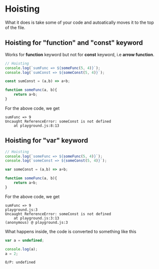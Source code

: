 # Hoisting

What it does is take some of your code and autoatically moves it to the top of the file.

## Hoisting for "function" and "const" keyword

Works for **function** keyword but not for **const** keyword, i.e **arrow function**.

```javascript
// Hoisting
console.log(`sumFunc => ${someFunc(5, 4)}`);
console.log(`sumConst => ${someConst(5, 4)}`);

const sumConst = (a,b) => a+b;

function someFunc(a, b){
    return a+b;
}
```

For the above code, we get

```
sumFunc => 9
Uncaught ReferenceError: someConst is not defined
    at playground.js:8:13
```

## Hoisting for "var" keyword

```javascript
// Hoisting
console.log(`someFunc => ${someFunc(5, 4)}`);
console.log(`someConst => ${someConst(5, 4)}`);

var someConst = (a,b) => a+b;

function someFunc(a, b){
    return a+b;
}

```

For the above code, we get

```
sumFunc => 9
playground.js:3 
Uncaught ReferenceError: someConst is not defined
    at playground.js:3:13
(anonymous) @ playground.js:3

```

What happens inside, the code is converted to something like this

```javascript
var a = undefined;

console.log(a);
a = 2;
```

`O/P: undefined`